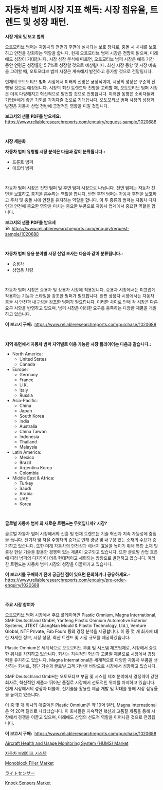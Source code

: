 <p><h1>자동차 범퍼 시장 지표 해독: 시장 점유율, 트렌드 및 성장 패턴.</h1></p><p><strong>시장 개요 및 보고 범위</strong></p>
<p><p>오토모티브 범퍼는 자동차의 전면과 후면에 설치되는 보호 장치로, 충돌 시 차체를 보호하고 안전을 강화하는 역할을 합니다. 현재 오토모티브 범퍼 시장은 전망이 밝으며, 미래에도 성장이 기대됩니다. 시장 성장 분석에 따르면, 오토모티브 범퍼 시장은 예측 기간 동안 연평균 성장률인 5.7%로 성장할 것으로 예상됩니다. 최신 시장 동향 및 시장 예측을 고려할 때, 오토모티브 범퍼 시장은 계속해서 발전하고 증가할 것으로 전망됩니다.</p><p>현재의 오토모티브 범퍼 시장에서 미래의 전망은 긍정적이며, 시장의 성장은 꾸준히 진행될 것으로 예상됩니다. 시장의 최신 트렌드와 전망을 고려할 때, 오토모티브 범퍼 시장은 더욱 다양해지고 혁신적으로 발전할 것으로 전망됩니다. 이러한 동향은 소비자들과 기업들에게 좋은 기회를 가져다줄 것으로 기대됩니다. 오토모티브 범퍼 시장의 성장과 발전은 자동차 산업 전반에 긍정적인 영향을 미칠 것입니다.</p></p>
<p><strong>보고서의 샘플 PDF를 받으세요:</strong> <a href="https://www.reliableresearchreports.com/enquiry/request-sample/1020688">https://www.reliableresearchreports.com/enquiry/request-sample/1020688</a></p>
<p>&nbsp;</p>
<p><strong>시장 세분화</strong></p>
<p><strong>자동차 범퍼 유형별 시장 분석은 다음과 같이 분류됩니다.:</strong></p>
<p><ul><li>프론트 범퍼</li><li>애프터 범퍼</li></ul></p>
<p>&nbsp;</p>
<p><p>자동차 범퍼 시장은 전면 범퍼 및 후면 범퍼 시장으로 나뉩니다. 전면 범퍼는 자동차 전면을 보호하고 충격을 흡수하는 역할을 합니다. 반면 후면 범퍼는 자동차 후면을 보호하고 주차 및 충돌 시에 안전을 유지하는 역할을 합니다. 이 두 종류의 범퍼는 자동차 디자인과 안전에 중요한 영향을 미치는 중요한 부품으로 자동차 업계에서 중요한 역할을 합니다.</p></p>
<p><strong>보고서의 샘플 PDF를 받으세요:</strong>&nbsp;<a href="https://www.reliableresearchreports.com/enquiry/request-sample/1020688">https://www.reliableresearchreports.com/enquiry/request-sample/1020688</a></p>
<p>&nbsp;</p>
<p><strong> 자동차 범퍼 응용 분야별 시장 산업 조사는 다음과 같이 분류됩니다.:</strong></p>
<p><ul><li>승용차</li><li>상업용 차량</li></ul></p>
<p>&nbsp;</p>
<p><p>자동차 범퍼 시장은 승용차 및 상용차 시장에 적용됩니다. 승용차 시장에서는 미끄럽게 작용하는 기능과 스타일을 강조한 범퍼가 필요합니다. 한편 상용차 시장에서는 자동차 충돌 시 안전과 내구성을 강조한 범퍼가 필요합니다. 이러한 차이로 인해 각 시장은 다른 요구 사항을 반영하고 있으며, 범퍼 시장은 이러한 요구를 충족하는 다양한 제품을 개발하고 있습니다.</p></p>
<p><strong>이 보고서 구매:</strong>&nbsp; <a href="https://www.reliableresearchreports.com/purchase/1020688">https://www.reliableresearchreports.com/purchase/1020688</a></p>
<p>&nbsp;</p>
<p><strong>지역 측면에서 자동차 범퍼 지역별로 이용 가능한 시장 플레이어는 다음과 같습니다.:</strong></p>
<p><ul>
    <li>
        North America:
        <ul>
            <li>United States</li>
            <li>Canada</li>
        </ul>
    </li>
    <li>
        Europe:
        <ul>
            <li>Germany</li>
            <li>France</li>
            <li>U.K.</li>
            <li>Italy</li>
            <li>Russia</li>
        </ul>
    </li>
    <li>
        Asia-Pacific:
        <ul>
            <li>China</li>
            <li>Japan</li>
            <li>South Korea</li>
            <li>India</li>
            <li>Australia</li>
            <li>China Taiwan</li>
            <li>Indonesia</li>
            <li>Thailand</li>
            <li>Malaysia</li>
        </ul>
    </li>
    <li>
        Latin America:
        <ul>
            <li>Mexico</li>
            <li>Brazil</li>
            <li>Argentina Korea</li>
            <li>Colombia</li>
        </ul>
    </li>
    <li>
        Middle East & Africa:
        <ul>
            <li>Turkey</li>
            <li>Saudi</li>
            <li>Arabia</li>
            <li>UAE</li>
            <li>Korea</li>
        </ul>
    </li>
    </ul></p>
<p>&nbsp;</p>
<p><strong>글로벌 자동차 범퍼 의 새로운 트렌드는 무엇입니까? 시장?</strong></p>
<p><p>글로벌 자동차 범퍼 시장에서의 신흥 및 현재 트렌드는 기술 혁신과 지속 가능성에 중점을 둡니다. 전기차 및 자율 주행차의 증가로 인해 경량 및 내구성 있는 소재의 수요가 증가하고 있습니다. 또한 미래 자동차의 안전성과 에너지 효율을 높이기 위해 복합 소재 및 증강 현실 기술을 활용한 경쟁력 있는 제품이 요구되고 있습니다. 또한 글로벌 산업 흐름에 따라 범퍼의 디자인이 더욱 현대적이고 세련되는 방향으로 발전하고 있습니다. 이러한 트렌드는 자동차 범퍼 시장의 성장을 이끌어가고 있습니다.</p></p>
<p><strong>이 보고서를 구매하기 전에 궁금한 점이 있으면 문의하거나 공유하세요.</strong>- <a href="https://www.reliableresearchreports.com/enquiry/pre-order-enquiry/1020688">https://www.reliableresearchreports.com/enquiry/pre-order-enquiry/1020688</a></p>
<p>&nbsp;</p>
<p><strong>주요 시장 참여자</strong></p>
<p><p>오토모티브 범퍼 시장에서 주요 플레이어인 Plastic Omnium, Magna International, SMP Deutschland GmbH, Yanfeng Plastic Omnium Automotive Exterior Systems, JTEKT (JiangNan Mould & Plastic Technology, Ltd.), Venture Global, NTF Private, Fab Fours 등의 경쟁 분석을 제공합니다. 이 중 몇 개 회사에 대한 자세한 정보, 시장 성장, 최신 트렌드 및 시장 규모를 제공하겠습니다.</p><p>Plastic Omnium은 세계적으로 오토모티브 부품 및 시스템 제조업체로, 시장에서 중요한 위치를 차지하고 있습니다. 회사는 지속적인 혁신과 고품질 제품으로 시장에서 경쟁력을 유지하고 있습니다. Magna International은 세계적으로 다양한 자동차 부품을 생산하는 회사로, 첨단 기술과 글로벌 고객 기반을 바탕으로 시장에서 성장하고 있습니다.</p><p>SMP Deutschland GmbH는 오토모티브 부품 및 시스템 제조 분야에서 경쟁력이 강한 회사로, 혁신적인 제품과 뛰어난 품질로 시장에서 선도적인 위치를 차지하고 있습니다. 현재 시장에서의 성장과 더불어, 신기술을 활용한 제품 개발 및 확대를 통해 시장 점유율을 높이고 있습니다.</p><p>이 중 몇 개 회사의 매출액은 Plastic Omnium은 약 10억 달러, Magna International은 약 20억 달러로 나타났습니다. 이 회사들은 지속적인 혁신과 고품질 제품을 통해 시장에서 경쟁을 이끌고 있으며, 미래에도 산업의 선도적 역할을 이어나갈 것으로 전망됩니다.</p></p>
<p><strong>이 보고서 구매:</strong>&nbsp;&nbsp;<a href="https://www.reliableresearchreports.com/purchase/1020688">https://www.reliableresearchreports.com/purchase/1020688</a></p>
<p><p><a href="https://view.publitas.com/reportprime-1/aircraft-health-and-usage-monitoring-system-hums-market-size-market-trends-and-growth-outlook-forecasted-for-period-from-2024-to-2031/">Aircraft Health and Usage Monitoring System (HUMS) Market</a></p><p><a href="https://github.com/vsap75a286l/Market-Research-Report-List-1/blob/main/1734201186519.md">자동차 브레이크 시스템</a></p><p><a href="https://issuu.com/reportprime-2/docs/monoblock-filler-market-size-2030.pptx">Monoblock Filler Market</a></p><p><a href="https://github.com/ppmazlotr77499/Market-Research-Report-List-1/blob/main/7345621186553.md">ライトセンサー</a></p><p><a href="https://meowing-canidae-761.notion.site/Decoding-the-Knock-Sensors-Market-A-Deep-Dive-into-the-Latest-Market-Trends-Market-Segmentation-a-2723beaa022b4effa9a9ae3f9cc80e98">Knock Sensors Market</a></p></p>
